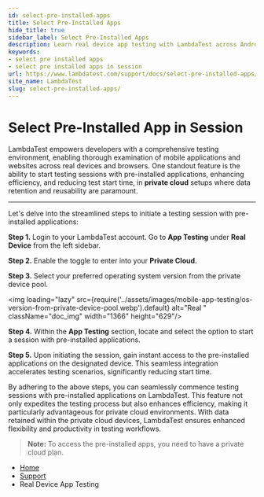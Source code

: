 ```yaml
---
id: select-pre-installed-apps
title: Select Pre-Installed Apps
hide_title: true
sidebar_label: Select Pre-Installed Apps
description: Learn real device app testing with LambdaTest across Android and iOS devices. Start testing effortlessly today!
keywords:
- select pre installed apps
- select pre installed apps in session
url: https://www.lambdatest.com/support/docs/select-pre-installed-apps/
site_name: LambdaTest
slug: select-pre-installed-apps/
---
```


<script type="application/ld+json"
      dangerouslySetInnerHTML={{ __html: JSON.stringify({
       "@context": "https://schema.org",
        "@type": "BreadcrumbList",
        "itemListElement": [{
          "@type": "ListItem",
          "position": 1,
          "name": "LambdaTest",
          "item": "https://www.lambdatest.com"
        },{
          "@type": "ListItem",
          "position": 2,
          "name": "Support",
          "item": "https://www.lambdatest.com/support/docs/"
        },{
          "@type": "ListItem",
          "position": 3,
          "name": "Select Pre-Installed App in Session",
          "item": "https://www.lambdatest.com/support/docs/select-pre-installed-apps/"
        }]
      })
    }}
></script>

# Select Pre-Installed App in Session

LambdaTest empowers developers with a comprehensive testing environment, enabling thorough examination of mobile applications and websites across real devices and browsers. One standout feature is the ability to start testing sessions with pre-installed applications, enhancing efficiency, and reducing test start time,  in **private cloud** setups where data retention and reusability are paramount.

***

Let's delve into the streamlined steps to initiate a testing session with pre-installed applications:

**Step 1.** Login to your LambdaTest account. Go to **App Testing** under **Real Device** from the left sidebar. 

**Step 2.** Enable the toggle to enter into your **Private Cloud**.

**Step 3.** Select your preferred operating system version from the private device pool.

<img loading="lazy" src={require('../assets/images/mobile-app-testing/os-version-from-private-device-pool.webp').default} alt="Real "  className="doc_img" width="1366" height="629"/>

**Step 4.** Within the **App Testing** section, locate and select the option to start a session with pre-installed applications.

**Step 5.** Upon initiating the session, gain instant access to the pre-installed applications on the designated device. This seamless integration accelerates testing scenarios, significantly reducing start time.

By adhering to the above steps, you can seamlessly commence testing sessions with pre-installed applications on LambdaTest. This feature not only expedites the testing process but also enhances efficiency, making it particularly advantageous for private cloud environments. With data retained within the private cloud devices, LambdaTest ensures enhanced flexibility and productivity in testing workflows.

> **Note:** To access the pre-installed apps, you need to have a private cloud plan.

<nav aria-label="breadcrumbs">
  <ul className="breadcrumbs">
    <li className="breadcrumbs__item">
      <a className="breadcrumbs__link" href="https://www.lambdatest.com">
        Home
      </a>
    </li>
    <li className="breadcrumbs__item">
      <a className="breadcrumbs__link" target="_self" href="https://www.lambdatest.com/support/docs/">
        Support
      </a>
    </li>
    <li className="breadcrumbs__item breadcrumbs__item--active">
      <span className="breadcrumbs__link">
        Real Device App Testing
      </span>
    </li>
  </ul>
</nav>